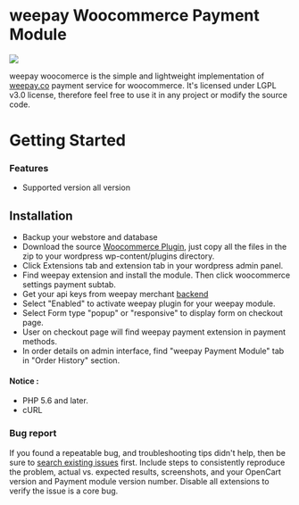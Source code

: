 # weepay Woocommerce Payment Module
![](https://service.weepay.co/form/normal.svg)

weepay woocomerce is the simple and lightweight implementation of [weepay.co](https://www.weepay.co) payment service for woocommerce. It's licensed under LGPL v3.0 license, therefore feel free to use it in any project or modify the source code.

# Getting Started


  ### Features
  
  - Supported version  all version



## Installation
* Backup your webstore and database
* Download the source [Woocommerce Plugin](https://github.com/weepay/Woocommerce/releases/), just copy all the files in the zip to your wordpress wp-content/plugins  directory.
* Click Extensions tab and extension tab in your wordpress admin panel.
* Find weepay extension and install the module. Then click woocommerce settings payment subtab.
* Get your api keys from weepay merchant [backend](https://www.pos.weepay.co/)
* Select "Enabled" to activate weepay plugin for your weepay module.
* Select Form type "popup" or "responsive" to display form on checkout page.
* User on checkout page will find weepay payment extension in payment methods.
* In order details on admin interface, find "weepay Payment Module" tab in "Order History" section.

#### Notice :
* PHP 5.6 and later.
* cURL

### Bug report

If you found a repeatable bug, and troubleshooting tips didn't help, then be sure to [search existing issues](https://github.com/weepay/Woocommerce/issues) first. Include steps to consistently reproduce the problem, actual vs. expected results, screenshots, and your OpenCart version and Payment module version number. Disable all extensions to verify the issue is a core bug.
